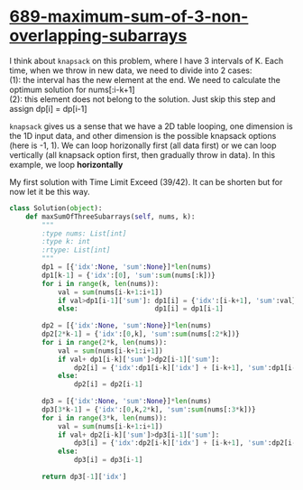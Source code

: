 # [689-maximum-sum-of-3-non-overlapping-subarrays](https://leetcode.com/problems/maximum-sum-of-3-non-overlapping-subarrays/)

I think about `knapsack` on this problem, where I have 3 intervals of K. Each time, when we throw in new data, we need to divide into 2 cases:   
(1): the interval has the new element at the end. We need to calculate the optimum solution for nums[:i-k+1]   
(2): this element does not belong to the solution. Just skip this step and assign dp[i] = dp[i-1]   


`knapsack` gives us a sense that we have a 2D table looping, one dimension is the 1D input data, and other dimension is the possible knapsack options (here is -1, 1). We can loop horizonally first (all data first) or we can loop vertically (all knapsack option first, then gradually throw in data). In this example, we loop **horizontally**   

My first solution with Time Limit Exceed (39/42). It can be shorten but for now let it be this way.

```python
class Solution(object):
    def maxSumOfThreeSubarrays(self, nums, k):
        """
        :type nums: List[int]
        :type k: int
        :rtype: List[int]
        """
        dp1 = [{'idx':None, 'sum':None}]*len(nums)
        dp1[k-1] = {'idx':[0], 'sum':sum(nums[:k])}
        for i in range(k, len(nums)):
            val = sum(nums[i-k+1:i+1])
            if val>dp1[i-1]['sum']: dp1[i] = {'idx':[i-k+1], 'sum':val}
            else:                   dp1[i] = dp1[i-1]
        
        dp2 = [{'idx':None, 'sum':None}]*len(nums)
        dp2[2*k-1] = {'idx':[0,k], 'sum':sum(nums[:2*k])}
        for i in range(2*k, len(nums)):
            val = sum(nums[i-k+1:i+1])
            if val+ dp1[i-k]['sum']>dp2[i-1]['sum']: 
                dp2[i] = {'idx':dp1[i-k]['idx'] + [i-k+1], 'sum':dp1[i-k]['sum']+val}
            else:                   
                dp2[i] = dp2[i-1]
        
        dp3 = [{'idx':None, 'sum':None}]*len(nums)
        dp3[3*k-1] = {'idx':[0,k,2*k], 'sum':sum(nums[:3*k])}
        for i in range(3*k, len(nums)):
            val = sum(nums[i-k+1:i+1])
            if val+ dp2[i-k]['sum']>dp3[i-1]['sum']: 
                dp3[i] = {'idx':dp2[i-k]['idx'] + [i-k+1], 'sum':dp2[i-k]['sum']+val}
            else:                   
                dp3[i] = dp3[i-1]
        
        return dp3[-1]['idx']
```
